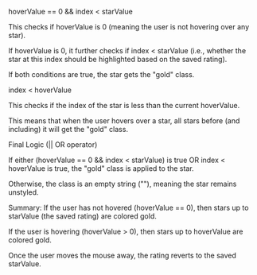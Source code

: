hoverValue == 0 && index < starValue

This checks if hoverValue is 0 (meaning the user is not hovering over any star).

If hoverValue is 0, it further checks if index < starValue (i.e., whether the star at this index should be highlighted based on the saved rating).

If both conditions are true, the star gets the "gold" class.

index < hoverValue

This checks if the index of the star is less than the current hoverValue.

This means that when the user hovers over a star, all stars before (and including) it will get the "gold" class.

Final Logic (|| OR operator)

If either (hoverValue == 0 && index < starValue) is true OR index < hoverValue is true, the "gold" class is applied to the star.

Otherwise, the class is an empty string (""), meaning the star remains unstyled.

Summary:
If the user has not hovered (hoverValue == 0), then stars up to starValue (the saved rating) are colored gold.

If the user is hovering (hoverValue > 0), then stars up to hoverValue are colored gold.

Once the user moves the mouse away, the rating reverts to the saved starValue.

